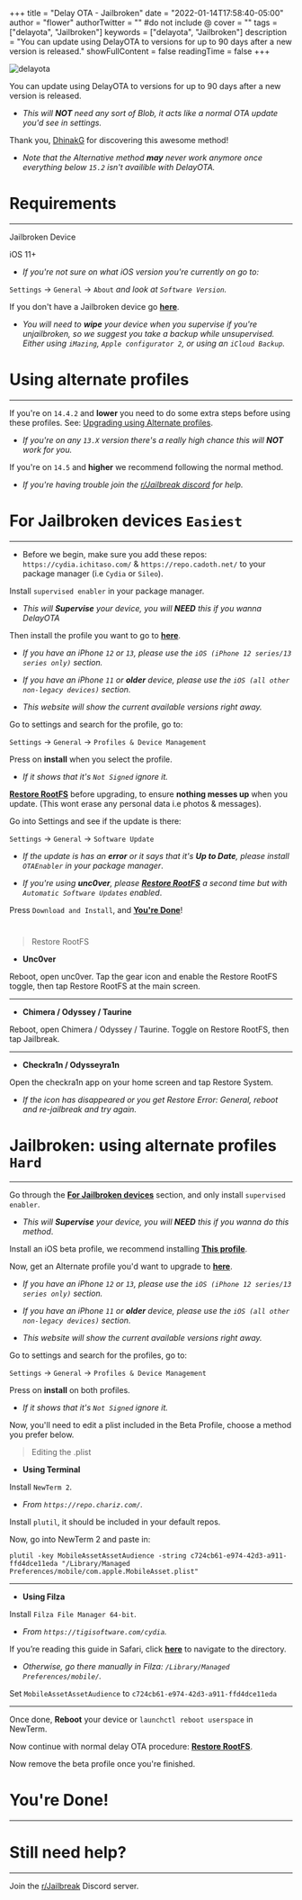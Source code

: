 +++
title = "Delay OTA - Jailbroken"
date = "2022-01-14T17:58:40-05:00"
author = "flower"
authorTwitter = "" #do not include @
cover = ""
tags = ["delayota", "Jailbroken"]
keywords = ["delayota", "Jailbroken"]
description = "You can update using DelayOTA to versions for up to 90 days after a new version is released."
showFullContent = false
readingTime = false
+++

![delayota](dela.png)

You can update using DelayOTA to versions for up to 90 days after a new version is released.
- *This will **NOT** need any sort of Blob, it acts like a normal OTA update you'd see in settings.*

Thank you, [DhinakG](https://github.com/dhinakg/) for discovering this awesome method!

- *Note that the Alternative method **may** never work anymore once everything below `15.2` isn't availible with DelayOTA.*

# Requirements

---

Jailbroken Device

iOS 11+
- *If you're not sure on what iOS version you're currently on go to:*

`Settings` -> `General` -> `About` *and look at `Software Version`.*

If you don't have a Jailbroken device go **[here]()**.
- *You will need to **wipe** your device when you supervise if you're unjailbroken, so we suggest you take a backup while unsupervised. Either using `iMazing`, `Apple configurator 2`, or using an `iCloud Backup`.*

# Using alternate profiles

---

If you're on `14.4.2` and **lower** you need to do some extra steps before using these profiles. See: [Upgrading using Alternate profiles](#jailbroken-using-alternate-profiles-hard).
- *If you're on any `13.X` version there's a really high chance this will **NOT** work for you.*

If you're on `14.5` and **higher** we recommend following the normal method.
- *If you're having trouble join the [r/Jailbreak discord](https://discord.gg/jb) for help.*

# For Jailbroken devices `Easiest`

---

- Before we begin, make sure you add these repos: `https://cydia.ichitaso.com/` & `https://repo.cadoth.net/` to your package manager (i.e `Cydia` or `Sileo`).

Install `supervised enabler` in your package manager. 

- *This will **Supervise** your device, you will **NEED** this if you wanna DelayOTA*

Then install the profile you want to go to **[here](https://dhinakg.github.io/delayed-otas.html)**.

- *If you have an iPhone `12` or `13`, please use the `iOS (iPhone 12 series/13 series only)` section.*

- *If you have an iPhone `11` or **older** device, please use the `iOS (all other non-legacy devices)` section.*

- *This website will show the current available versions right away.*

Go to settings and search for the profile, go to:

`Settings` -> `General` -> `Profiles & Device Management`

Press on **install** when you select the profile. 

- *If it shows that it's `Not Signed` ignore it.*

**[Restore RootFS](#heading)** before upgrading, to ensure **nothing messes up** when you update. (This wont erase any personal data i.e photos & messages).

Go into Settings and see if the update is there:

`Settings` -> `General` -> `Software Update`

- *If the update is has an **error** or it says that it's **Up to Date**, please install `OTAEnabler` in your package manager*.

- *If you're using **unc0ver**, please **[Restore RootFS]()** a second time but with `Automatic Software Updates` enabled*.

Press `Download and Install`, and **[You're Done](#youre-done)**!

#

> Restore RootFS

- **Unc0ver**

Reboot, open unc0ver. Tap the gear icon and enable the Restore RootFS toggle, then tap Restore RootFS at the main screen.

---

- **Chimera / Odyssey / Taurine**

Reboot, open Chimera / Odyssey / Taurine. Toggle on Restore RootFS, then tap Jailbreak.

---

- **Checkra1n / Odysseyra1n**

Open the checkra1n app on your home screen and tap Restore System. 

- *If the icon has disappeared or you get Restore Error: General, reboot and re-jailbreak and try again.*

# Jailbroken: using alternate profiles `Hard`

---

Go through the **[For Jailbroken devices]()** section, and only install `supervised enabler`.

- *This will **Supervise** your device, you will **NEED** this if you wanna do this method*.

Install an iOS beta profile, we recommend installing **[This profile](https://cydia.ichitaso.com/no-ota15.mobileconfig)**.

Now, get an Alternate profile you'd want to upgrade to **[here](https://dhinakg.github.io/delayed-otas.html)**.

- *If you have an iPhone `12` or `13`, please use the `iOS (iPhone 12 series/13 series only)` section.*

- *If you have an iPhone `11` or **older** device, please use the `iOS (all other non-legacy devices)` section.*

- *This website will show the current available versions right away.*

Go to settings and search for the profiles, go to:

`Settings` -> `General` -> `Profiles & Device Management`

Press on **install** on both profiles. 

- *If it shows that it's `Not Signed` ignore it.*

Now, you'll need to edit a plist included in the Beta Profile, choose a method you prefer below.

> Editing the .plist

- **Using Terminal**

Install `NewTerm 2`.

- *From `https://repo.chariz.com/`.*

Install `plutil`, it should be included in your default repos.

Now, go into NewTerm 2 and paste in: 

`plutil -key MobileAssetAssetAudience -string c724cb61-e974-42d3-a911-ffd4dce11eda "/Library/Managed Preferences/mobile/com.apple.MobileAsset.plist"`

---

- **Using Filza**

Install `Filza File Manager 64-bit`.

- *From `https://tigisoftware.com/cydia`.*

If you’re reading this guide in Safari, click **[here](<filza://Library/Managed Preferences/mobile/com.apple.MobileAsset.plist>)** to navigate to the directory.

- *Otherwise, go there manually in Filza: `/Library/Managed Preferences/mobile/`.*

Set `MobileAssetAssetAudience` to `c724cb61-e974-42d3-a911-ffd4dce11eda`

---

Once done, **Reboot** your device or `launchctl reboot userspace` in NewTerm.

Now continue with normal delay OTA procedure: **[Restore RootFS](#heading)**.

Now remove the beta profile once you're finished.

# You're Done!

---

# Still need help?

---

Join the [r/Jailbreak](https://discord.gg/jb) Discord server.